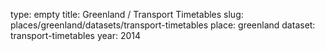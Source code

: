 type: empty
title: Greenland / Transport Timetables
slug: places/greenland/datasets/transport-timetables
place: greenland
dataset: transport-timetables
year: 2014
